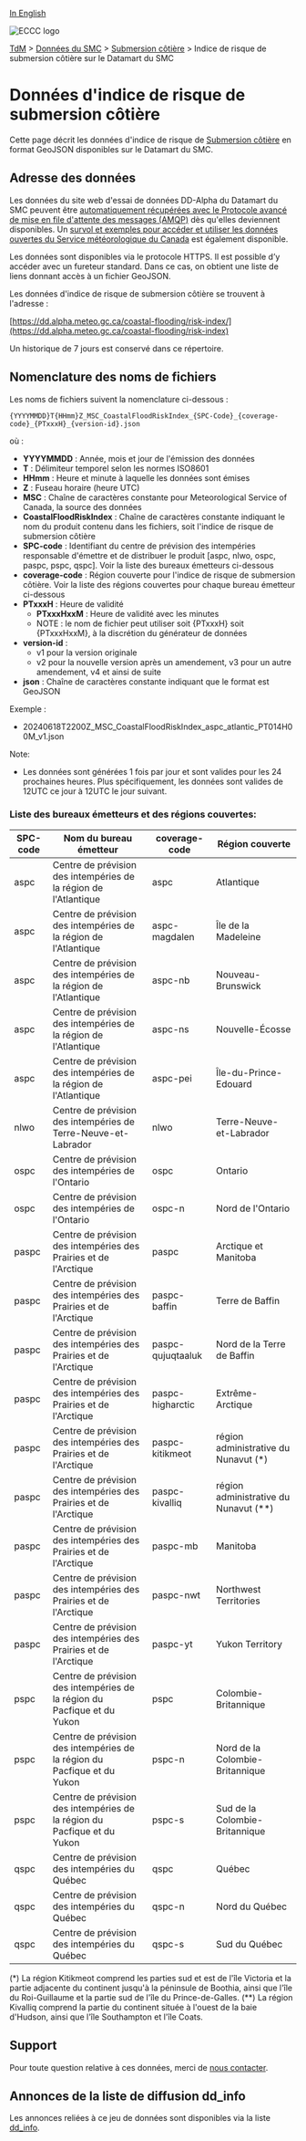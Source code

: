 [In English](readme_coastal-flooding-risk-index-datamart_en.md)

![ECCC logo](../../img_eccc-logo.png)

[TdM](../../readme_fr.md) > [Données du SMC](../readme_fr.md) > [Submersion côtière](readme_coastal-flooding_fr.md) > Indice de risque de submersion côtière sur le Datamart du SMC

# Données d'indice de risque de submersion côtière 

Cette page décrit les données d'indice de risque de [Submersion côtière](readme_coastal-flooding_fr.md) en format GeoJSON disponibles sur le Datamart du SMC.

## Adresse des données 

Les données du site web d'essai de données DD-Alpha du Datamart du SMC peuvent être [automatiquement récupérées avec le Protocole avancé de mise en file d'attente des messages (AMQP)](../../msc-datamart/amqp_fr.md) dès qu'elles deviennent disponibles. Un [survol et exemples pour accéder et utiliser les données ouvertes du Service météorologique du Canada](../../usage/readme_fr.md) est également disponible.

Les données sont disponibles via le protocole HTTPS. Il est possible d’y accéder avec un fureteur standard. Dans ce cas, on obtient une liste de liens donnant accès à un fichier GeoJSON.

Les données d'indice de risque de submersion côtière se trouvent à l'adresse :

[https://dd.alpha.meteo.gc.ca/coastal-flooding/risk-index/](https://dd.alpha.meteo.gc.ca/coastal-flooding/risk-index)

Un historique de 7 jours est conservé dans ce répertoire.

## Nomenclature des noms de fichiers 

Les noms de fichiers suivent la nomenclature ci-dessous :

`{YYYYMMDD}T{HHmm}Z_MSC_CoastalFloodRiskIndex_{SPC-Code}_{coverage-code}_{PTxxxH}_{version-id}.json`

où :

* __YYYYMMDD__ : Année, mois et jour de l'émission des données
* __T__ : Délimiteur temporel selon les normes ISO8601
* __HHmm__ : Heure et minute à laquelle les données sont émises
* __Z__ : Fuseau horaire (heure UTC)
* __MSC__ : Chaîne de caractères constante pour Meteorological Service of Canada, la source des données
* __CoastalFloodRiskIndex__ : Chaîne de caractères constante indiquant le nom du produit contenu dans les fichiers, soit l'indice de risque de submersion côtière
* __SPC-code__ : Identifiant du centre de prévision des intempéries responsable d'émettre et de distribuer le produit [aspc, nlwo, ospc, paspc, pspc, qspc]. Voir la liste des bureaux émetteurs ci-dessous
* __coverage-code__ : Région couverte pour l'indice de risque de submersion côtière. Voir la liste des régions couvertes pour chaque bureau émetteur ci-dessous
* __PTxxxH__ : Heure de validité 
     * __PTxxxHxxM__ : Heure de validité avec les minutes 
     * NOTE : le nom de fichier peut utiliser soit {PTxxxH} soit {PTxxxHxxM}, à la discrétion du générateur de données
* __version-id__ : 
     * v1 pour la version originale
     * v2 pour la nouvelle version après un amendement, v3 pour un autre amendement, v4 et ainsi de suite
* __json__ : Chaîne de caractères constante indiquant que le format est GeoJSON

Exemple :

* 20240618T2200Z_MSC_CoastalFloodRiskIndex_aspc_atlantic_PT014H00M_v1.json

Note:

* Les données sont générées 1 fois par jour et sont valides pour les 24 prochaines heures. Plus spécifiquement, les données sont valides 
de 12UTC ce jour à 12UTC le jour suivant.

### Liste des bureaux émetteurs et des régions couvertes:

| SPC-code | Nom du bureau émetteur | coverage-code | Région couverte |
| ------ | ------ | ------ | ------ |
| aspc | Centre de prévision des intempéries de la région de l'Atlantique | aspc | Atlantique |
| aspc | Centre de prévision des intempéries de la région de l'Atlantique | aspc-magdalen | Île de la Madeleine |
| aspc | Centre de prévision des intempéries de la région de l'Atlantique | aspc-nb | Nouveau-Brunswick |
| aspc | Centre de prévision des intempéries de la région de l'Atlantique | aspc-ns | Nouvelle-Écosse |
| aspc | Centre de prévision des intempéries de la région de l'Atlantique | aspc-pei | Île-du-Prince-Edouard |
| nlwo | Centre de prévision des intempéries de Terre-Neuve-et-Labrador | nlwo | Terre-Neuve-et-Labrador |
| ospc | Centre de prévision des intempéries de l'Ontario | ospc | Ontario |
| ospc | Centre de prévision des intempéries de l'Ontario | ospc-n | Nord de l'Ontario |
| paspc | Centre de prévision des intempéries des Prairies et de l'Arctique | paspc | Arctique et Manitoba |
| paspc | Centre de prévision des intempéries des Prairies et de l'Arctique | paspc-baffin | Terre de Baffin |
| paspc | Centre de prévision des intempéries des Prairies et de l'Arctique | paspc-qujuqtaaluk | Nord de la Terre de Baffin |
| paspc | Centre de prévision des intempéries des Prairies et de l'Arctique | paspc-higharctic | Extrême-Arctique |
| paspc | Centre de prévision des intempéries des Prairies et de l'Arctique | paspc-kitikmeot | région administrative du Nunavut (*) |
| paspc | Centre de prévision des intempéries des Prairies et de l'Arctique | paspc-kivalliq | région administrative du Nunavut (**) |
| paspc | Centre de prévision des intempéries des Prairies et de l'Arctique | paspc-mb | Manitoba |
| paspc | Centre de prévision des intempéries des Prairies et de l'Arctique | paspc-nwt | Northwest Territories |
| paspc | Centre de prévision des intempéries des Prairies et de l'Arctique | paspc-yt | Yukon Territory |
| pspc | Centre de prévision des intempéries de la région du Pacfique et du Yukon | pspc | Colombie-Britannique |
| pspc | Centre de prévision des intempéries de la région du Pacfique et du Yukon | pspc-n | Nord de la Colombie-Britannique |
| pspc | Centre de prévision des intempéries de la région du Pacfique et du Yukon | pspc-s | Sud de la Colombie-Britannique |
| qspc | Centre de prévision des intempéries du Québec | qspc | Québec |
| qspc | Centre de prévision des intempéries du Québec | qspc-n | Nord du Québec |
| qspc | Centre de prévision des intempéries du Québec | qspc-s | Sud du Québec |

(*) La région Kitikmeot comprend les parties sud et est de l'île Victoria et la partie adjacente du continent jusqu'à la péninsule de Boothia, ainsi que l'île du Roi-Guillaume et la partie sud de l'île du Prince-de-Galles.
(**) La région Kivalliq comprend la partie du continent située à l'ouest de la baie d'Hudson, ainsi que l'île Southampton et l'île Coats.

## Support

Pour toute question relative à ces données, merci de [nous contacter](https://weather.gc.ca/mainmenu/contact_us_f.html).

## Annonces de la liste de diffusion dd_info 

Les annonces reliées à ce jeu de données sont disponibles via la liste [dd_info](https://comm.collab.science.gc.ca/mailman3/postorius/lists/dd_info/).
